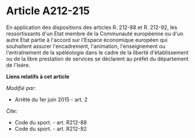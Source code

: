 # Article A212-215

En application des dispositions des articles R. 212-88 et R. 212-92, les ressortissants d'un Etat membre de la Communauté
européenne ou d'un autre Etat partie à l'accord sur l'Espace économique européen qui souhaitent assurer l'encadrement,
l'animation, l'enseignement ou l'entraînement de la spéléologie dans le cadre de la liberté d'établissement ou de la libre
prestation de services se déclarent au préfet     du département de l'Isère.

**Liens relatifs à cet article**

_Modifié par_:

  - Arrêté du 1er juin 2015 - art. 2

_Cite_:

  - Code du sport. - art. R212-88
  - Code du sport. - art. R212-92
